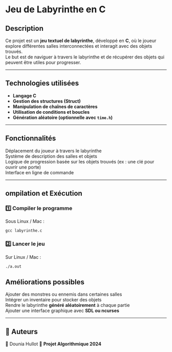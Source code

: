 # Jeu de Labyrinthe en C

## Description
Ce projet est un **jeu textuel de labyrinthe**, développé en **C**, où le joueur explore différentes salles interconnectées et interagit avec des objets trouvés.  
Le but est de naviguer à travers le labyrinthe et de récupérer des objets qui peuvent être utiles pour progresser.

---

## Technologies utilisées
- **Langage C**
- **Gestion des structures (Struct)**
- **Manipulation de chaînes de caractères**
- **Utilisation de conditions et boucles**
- **Génération aléatoire (optionnelle avec `time.h`)**

---

## Fonctionnalités
Déplacement du joueur à travers le labyrinthe  
Système de description des salles et objets  
Logique de progression basée sur les objets trouvés (ex : une clé pour ouvrir une porte)  
Interface en ligne de commande  

---

## ompilation et Exécution
### 1️⃣ **Compiler le programme**
Sous Linux / Mac :

    gcc labyrinthe.c

### 2️⃣ **Lancer le jeu**

Sur Linux / Mac :

    ./a.out

## Améliorations possibles
Ajouter des monstres ou ennemis dans certaines salles  
Intégrer un inventaire pour stocker des objets  
Rendre le labyrinthe **généré aléatoirement** à chaque partie  
Ajouter une interface graphique avec **SDL ou ncurses**  

---

## 👥 Auteurs
👤 Dounia Hullot 
📅 **Projet Algorithmique 2024**  

